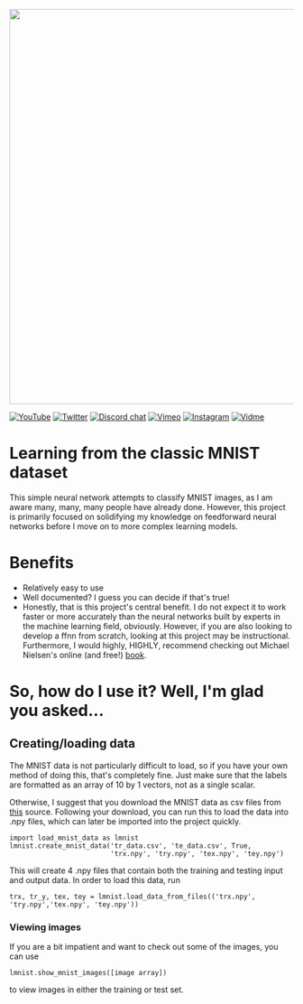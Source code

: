 <p align="center">
  <img src="https://user-images.githubusercontent.com/29058151/33108998-5f20e9a0-cefc-11e7-9a40-2c9148f7ff6c.png" width=700/>
</p>

[![YouTube](https://img.shields.io/badge/YouTube-tfs%20home-red.svg)](http:youtube.com/thingsfromspace)
[![Twitter](https://img.shields.io/badge/Twitter-%40tfs__space-blue.svg)](http://twitter.com/tfs_space)
[![Discord chat](https://img.shields.io/badge/Discord-discuss%20tfs%20%E2%86%92-orange.svg)](https://discord.gg/k4hu5G9)
[![Vimeo](https://img.shields.io/badge/Vimeo-more%20vids-brightgreen.svg)](https://vimeo.com/thingsfromspace)
[![Instagram](https://img.shields.io/badge/Instagram-%40things__from__space-lightgrey.svg)](https://www.instagram.com/things_from_space/)
[![Vidme](https://img.shields.io/badge/Vidme-the%20video%20alternative-yellow.svg)](https://vid.me/things_from_space)


# Learning from the classic MNIST dataset
This simple neural network attempts to classify MNIST images, as I am aware many, many, many people have already done. However, this project is primarily focused on solidifying my knowledge on feedforward neural networks before I move on to more complex learning models. 

# Benefits
  - Relatively easy to use
  - Well documented? I guess you can decide if that's true!
  - Honestly, that is this project's central benefit. I do not expect it to work faster or more accurately than the neural networks built by experts in the machine learning field, obviously. However, if you are also looking to develop a ffnn from scratch, looking at this project may be instructional. Furthermore, I would highly, HIGHLY, recommend checking out Michael Nielsen's online (and free!) [book](http://neuralnetworksanddeeplearning.com).
  
# So, how do I use it? Well, I'm glad you asked...
## Creating/loading data
The MNIST data is not particularly difficult to load, so if you have your own method of doing this, that's completely fine. Just make sure that the labels are formatted as an array of 10 by 1 vectors, not as a single scalar.

Otherwise, I suggest that you download the MNIST data as csv files from [this](https://pjreddie.com/projects/mnist-in-csv/) source. Following your download, you can run this to load the data into .npy files, which can later be imported into the project quickly.
```
import load_mnist_data as lmnist
lmnist.create_mnist_data('tr_data.csv', 'te_data.csv', True, 
                         'trx.npy', 'try.npy', 'tex.npy', 'tey.npy')
``` 
This will create 4 .npy files that contain both the training and testing input and output data. In order to load this data, run 
```
trx, tr_y, tex, tey = lmnist.load_data_from_files(('trx.npy', 'try.npy','tex.npy', 'tey.npy'))
```
### Viewing images
If you are a bit impatient and want to check out some of the images, you can use 
```
lmnist.show_mnist_images([image array])
```
to view images in either the training or test set.
